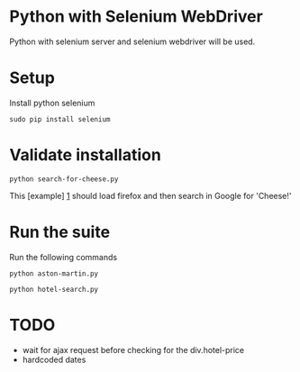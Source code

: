 # Python with Selenium WebDriver 

Python with selenium server and selenium webdriver will be used.

# Setup
Install python selenium

`sudo pip install selenium`

# Validate installation
`python search-for-cheese.py`

This [example] [1] should load firefox and then search in Google for 'Cheese!'

# Run the suite
Run the following commands

`python aston-martin.py`

`python hotel-search.py`



# TODO

* wait for ajax request before checking for the div.hotel-price
* hardcoded dates

[1]: http://docs.seleniumhq.org/docs/03_webdriver.jsp#introducing-the-selenium-webdriver-api-by-example "Sample Search For Cheese"